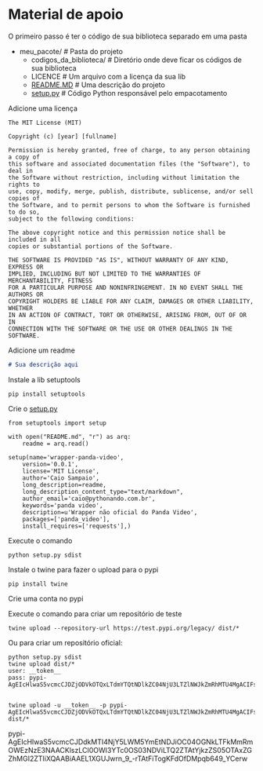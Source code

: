 # Material de apoio

O primeiro passo é ter o código de sua biblioteca separado em uma pasta

  

*   meu\_pacote/ # Pasta do projeto
    *   codigos\_da\_biblioteca/ # Diretório onde deve ficar os códigos de sua biblioteca
    *   LICENCE # Um arquivo com a licença da sua lib
    *   [README.MD](http://README.MD) # Uma descrição do projeto
    *   [setup.py](http://setup.py) # Código Python responsável pelo empacotamento

  

Adicione uma licença

```plain
The MIT License (MIT)

Copyright (c) [year] [fullname]

Permission is hereby granted, free of charge, to any person obtaining a copy of
this software and associated documentation files (the "Software"), to deal in
the Software without restriction, including without limitation the rights to
use, copy, modify, merge, publish, distribute, sublicense, and/or sell copies of
the Software, and to permit persons to whom the Software is furnished to do so,
subject to the following conditions:

The above copyright notice and this permission notice shall be included in all
copies or substantial portions of the Software.

THE SOFTWARE IS PROVIDED "AS IS", WITHOUT WARRANTY OF ANY KIND, EXPRESS OR
IMPLIED, INCLUDING BUT NOT LIMITED TO THE WARRANTIES OF MERCHANTABILITY, FITNESS
FOR A PARTICULAR PURPOSE AND NONINFRINGEMENT. IN NO EVENT SHALL THE AUTHORS OR
COPYRIGHT HOLDERS BE LIABLE FOR ANY CLAIM, DAMAGES OR OTHER LIABILITY, WHETHER
IN AN ACTION OF CONTRACT, TORT OR OTHERWISE, ARISING FROM, OUT OF OR IN
CONNECTION WITH THE SOFTWARE OR THE USE OR OTHER DEALINGS IN THE SOFTWARE.
```

  

Adicione um readme

```markdown
# Sua descrição aqui
```

  

Instale a lib setuptools

```plain
pip install setuptools
```

  

Crie o [setup.py](http://setup.py)

```plain
from setuptools import setup

with open("README.md", "r") as arq:
    readme = arq.read()

setup(name='wrapper-panda-video',
    version='0.0.1',
    license='MIT License',
    author='Caio Sampaio',
    long_description=readme,
    long_description_content_type="text/markdown",
    author_email='caio@pythonando.com.br',
    keywords='panda video',
    description=u'Wrapper não oficial do Panda Video',
    packages=['panda_video'],
    install_requires=['requests'],)
```

  

Execute o comando

```plain
python setup.py sdist
```

  

Instale o twine para fazer o upload para o pypi

```plain
pip install twine
```

  

Crie uma conta no pypi

  

Execute o comando para criar um repositório de teste

```plain
twine upload --repository-url https://test.pypi.org/legacy/ dist/*
```

  

Ou para criar um repositório oficial:

```plain
python setup.py sdist
twine upload dist/*
user: __token__
pass: pypi-AgEIcHlwaS5vcmcCJDZjODVkOTQxLTdmYTQtNDlkZC04NjU3LTZlNWJkZmRhMTU4MgACIFsxLFsicGxhdGFmb3JtYS1hdXRvbWF4aWEtYXBpIl1dAAIsWzIsWyI3ODRkZmYyMC0xNDZhLTQ2NTUtOTc5NS1lY2VjMWQ0NzdlMzciXV0AAAYgSn2xPiG2sMVnN1h50YP1HcJWEgebYttaczKVTijXCxQ


twine upload -u __token__ -p pypi-AgEIcHlwaS5vcmcCJDZjODVkOTQxLTdmYTQtNDlkZC04NjU3LTZlNWJkZmRhMTU4MgACIFsxLFsicGxhdGFmb3JtYS1hdXRvbWF4aWEtYXBpIl1dAAIsWzIsWyI3ODRkZmYyMC0xNDZhLTQ2NTUtOTc5NS1lY2VjMWQ0NzdlMzciXV0AAAYgSn2xPiG2sMVnN1h50YP1HcJWEgebYttaczKVTijXCxQ dist/*
```
pypi-AgEIcHlwaS5vcmcCJDdkMTI4NjY5LWM5YmEtNDJiOC04OGNkLTFkMmRmOWEzNzE3NAACKlszLCI0OWI3YTc0OS03NDViLTQ2ZTAtYjkzZS05OTAxZGZhMGI2ZTIiXQAABiAAEL1XGUJwrn_9_-rTAtFiTogKFdOfDMpqb649_YCerw